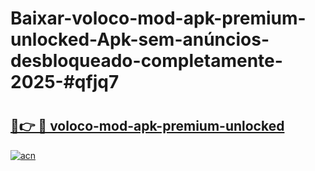 # Baixar-voloco-mod-apk-premium-unlocked-Apk-sem-anúncios-desbloqueado-completamente-2025-#qfjq7

# <h2><a href="https://ainizakaria.my?title=voloco-mod-apk-premium-unlocked&ref=24M">🔗👉 🔴 voloco-mod-apk-premium-unlocked</a></h2>

[![acn](https://github.com/user-attachments/assets/0f9c940e-d8b0-45ae-aac7-cd30a18b3e1c)](https://ainizakaria.my?title=voloco-mod-apk-premium-unlocked&ref=24M)

